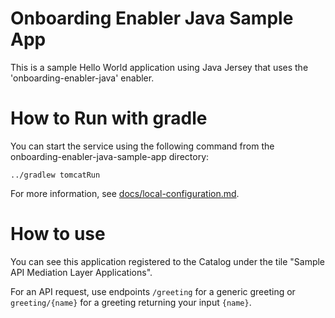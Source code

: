 # Onboarding Enabler Java Sample App

This is a sample Hello World application using Java Jersey that uses the 'onboarding-enabler-java' enabler.

# How to Run with gradle

You can start the service using the following command from the onboarding-enabler-java-sample-app directory:

    ../gradlew tomcatRun

For more information, see [docs/local-configuration.md](docs/local-configuration.md).

# How to use

You can see this application registered to the Catalog under the tile "Sample API Mediation Layer Applications".

For an API request, use endpoints `/greeting` for a generic greeting or `greeting/{name}` for a greeting returning your input `{name}`.
